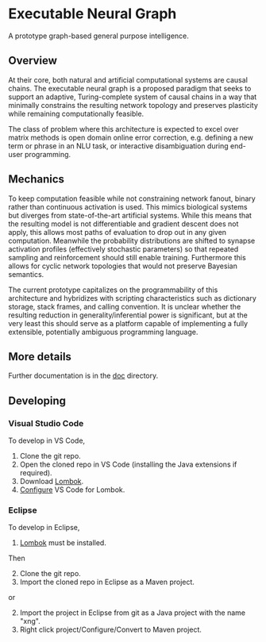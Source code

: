 # Executable Neural Graph

A prototype graph-based general purpose intelligence.

## Overview

At their core, both natural and artificial computational systems are causal chains. The executable neural graph is a proposed paradigm that seeks to support an adaptive, Turing-complete system of causal chains in a way that minimally constrains the resulting network topology and preserves plasticity while remaining computationally feasible.

The class of problem where this architecture is expected to excel over matrix methods is open domain online error correction, e.g. defining a new term or phrase in an NLU task, or interactive disambiguation during end-user programming.

## Mechanics

To keep computation feasible while not constraining network fanout, binary rather than continuous activation is used. This mimics biological systems but diverges from state-of-the-art artificial systems. While this means that the resulting model is not differentiable and gradient descent does not apply, this allows most paths of evaluation to drop out in any given computation. Meanwhile the probability distributions are shifted to synapse activation profiles (effectively stochastic parameters) so that repeated sampling and reinforcement should still enable training. Furthermore this allows for cyclic network topologies that would not preserve Bayesian semantics.

The current prototype capitalizes on the programmability of this architecture and hybridizes with scripting characteristics such as dictionary storage, stack frames, and calling convention. It is unclear whether the resulting reduction in generality/inferential power is significant, but at the very least this should serve as a platform capable of implementing a fully extensible, potentially ambiguous programming language.

## More details

Further documentation is in the [doc](doc) directory.

## Developing

### Visual Studio Code
To develop in VS Code,
1. Clone the git repo.
1. Open the cloned repo in VS Code (installing the Java extensions if required).
1. Download [Lombok](https://projectlombok.org/download).
1. [Configure](https://github.com/redhat-developer/vscode-java/wiki/Lombok-support)
   VS Code for Lombok.

### Eclipse
To develop in Eclipse,
1. [Lombok](https://projectlombok.org/download.html) must be installed.

Then

2. Clone the git repo.
3. Import the cloned repo in Eclipse as a Maven project.

or

2. Import the project in Eclipse from git as a Java project with the name "xng".
3. Right click project/Configure/Convert to Maven project.
